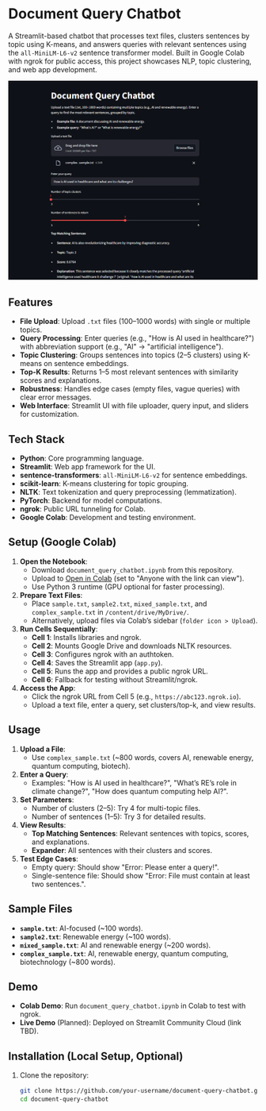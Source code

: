 # Document Query Chatbot

A Streamlit-based chatbot that processes text files, clusters sentences by topic using K-means, and answers queries with relevant sentences using the `all-MiniLM-L6-v2` sentence transformer model. Built in Google Colab with ngrok for public access, this project showcases NLP, topic clustering, and web app development.

![Demo](Demo/Capture_1.png)

## Features
- **File Upload**: Upload `.txt` files (100–1000 words) with single or multiple topics.
- **Query Processing**: Enter queries (e.g., "How is AI used in healthcare?") with abbreviation support (e.g., "AI" → "artificial intelligence").
- **Topic Clustering**: Groups sentences into topics (2–5 clusters) using K-means on sentence embeddings.
- **Top-K Results**: Returns 1–5 most relevant sentences with similarity scores and explanations.
- **Robustness**: Handles edge cases (empty files, vague queries) with clear error messages.
- **Web Interface**: Streamlit UI with file uploader, query input, and sliders for customization.

## Tech Stack
- **Python**: Core programming language.
- **Streamlit**: Web app framework for the UI.
- **sentence-transformers**: `all-MiniLM-L6-v2` for sentence embeddings.
- **scikit-learn**: K-means clustering for topic grouping.
- **NLTK**: Text tokenization and query preprocessing (lemmatization).
- **PyTorch**: Backend for model computations.
- **ngrok**: Public URL tunneling for Colab.
- **Google Colab**: Development and testing environment.

## Setup (Google Colab)
1. **Open the Notebook**:
   - Download `document_query_chatbot.ipynb` from this repository.
   - Upload to [Open in Colab](https://colab.research.google.com/drive/1ezjQAFxC1TMxKuiWbhXiSGsRPgr22-gA?usp=sharing) (set to "Anyone with the link can view").
   - Use Python 3 runtime (GPU optional for faster processing).
2. **Prepare Text Files**:
   - Place `sample.txt`, `sample2.txt`, `mixed_sample.txt`, and `complex_sample.txt` in `/content/drive/MyDrive/`.
   - Alternatively, upload files via Colab’s sidebar (`folder icon > Upload`).
3. **Run Cells Sequentially**:
   - **Cell 1**: Installs libraries and ngrok.
   - **Cell 2**: Mounts Google Drive and downloads NLTK resources.
   - **Cell 3**: Configures ngrok with an authtoken.
   - **Cell 4**: Saves the Streamlit app (`app.py`).
   - **Cell 5**: Runs the app and provides a public ngrok URL.
   - **Cell 6**: Fallback for testing without Streamlit/ngrok.
4. **Access the App**:
   - Click the ngrok URL from Cell 5 (e.g., `https://abc123.ngrok.io`).
   - Upload a text file, enter a query, set clusters/top-k, and view results.

## Usage
1. **Upload a File**:
   - Use `complex_sample.txt` (~800 words, covers AI, renewable energy, quantum computing, biotech).
2. **Enter a Query**:
   - Examples: "How is AI used in healthcare?", "What’s RE’s role in climate change?", "How does quantum computing help AI?".
3. **Set Parameters**:
   - Number of clusters (2–5): Try 4 for multi-topic files.
   - Number of sentences (1–5): Try 3 for detailed results.
4. **View Results**:
   - **Top Matching Sentences**: Relevant sentences with topics, scores, and explanations.
   - **Expander**: All sentences with their clusters and scores.
5. **Test Edge Cases**:
   - Empty query: Should show "Error: Please enter a query!".
   - Single-sentence file: Should show "Error: File must contain at least two sentences.".

## Sample Files
- **`sample.txt`**: AI-focused (~100 words).
- **`sample2.txt`**: Renewable energy (~100 words).
- **`mixed_sample.txt`**: AI and renewable energy (~200 words).
- **`complex_sample.txt`**: AI, renewable energy, quantum computing, biotechnology (~800 words).

## Demo
- **Colab Demo**: Run `document_query_chatbot.ipynb` in Colab to test with ngrok.
- **Live Demo** (Planned): Deployed on Streamlit Community Cloud (link TBD).

## Installation (Local Setup, Optional)
1. Clone the repository:
   ```bash
   git clone https://github.com/your-username/document-query-chatbot.git
   cd document-query-chatbot
